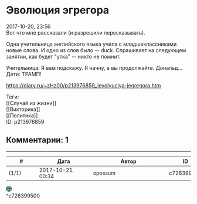 Эволюция эгрегора
=================

  
2017-10-20, 23:56  
 Вот что мне рассказали (и разрешили пересказывать).   
   
 Одна учительница английского языка учила с младшеклассниками новые слова. И одно из слов было -- duck. Спрашивает на следующем занятии, как будет "утка" -- никто не помнит.   
   
 Учительница: Я вам подскажу. Я начну, а вы продолжайте. Дональд...   
 Дети: ТРАМП!   
  
<https://diary.ru/~zHz00/p213976859_jevolyuciya-jegregora.htm>  
  
Теги:  
[[Случай из жизни]]  
[[Викторика]]  
[[Политика]]  
ID: p213976859  


Комментарии: 1
--------------

  


---



|         #         |              Дата              |                     Автор                     |           ID           |
| --- | --- | --- | --- |
| (1/1) | 2017-10-21, 00:34 | opossum | c726399500 |

  
 ![:D](pics/1131.gif)   
 ^c726399500